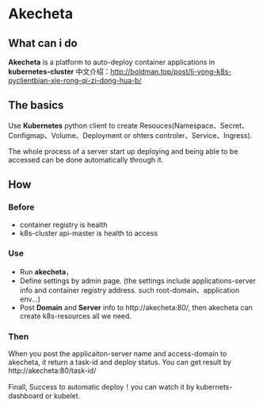 # Akecheta

## What can i do

**Akecheta** is a platform to auto-deploy container applications in **kubernetes-cluster**
中文介绍：http://boldman.top/post/li-yong-k8s-pyclientbian-xie-rong-qi-zi-dong-hua-b/
## The basics
Use **Kubernetes** python client to create Resouces(Namespace、Secret、Configmap、Volume、Deployment or ohters controler、Service、Ingress).

The whole process of a server start up deploying and being able to be accessed can be done automatically through it.

## How
### Before
* container registry is health
* k8s-cluster api-master is health to access

### Use

* Run **akecheta**，
* Define settings by admin page. (the settings include applications-server info and container registry address. such root-domain、application env...)
* Post **Domain** and **Server** info to http://akecheta:80/, then akecheta can create k8s-resources all we need.

### Then
When you post the applicaiton-server name and access-domain to akecheta, it return a task-id and deploy status. You can get result by http://akecheta:80/task-id/


Finall, Success to automatic deploy！you can watch it by kubernets-dashboard or kubelet.
